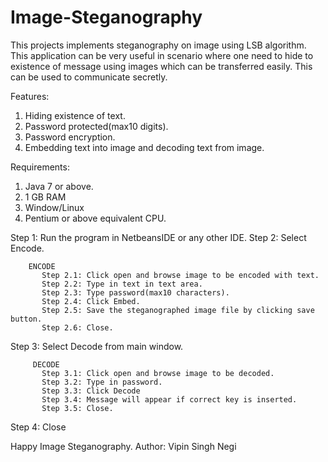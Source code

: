 # Image-Steganography
This projects implements steganography on image using LSB algorithm. This application can be very useful in scenario where one need to hide to existence of message using images which can be transferred easily. This can be used to communicate secretly.

Features:
1. Hiding existence of text.
2. Password protected(max10 digits).
3. Password encryption.
4. Embedding text into image and decoding text from image.

Requirements:
1. Java 7 or above.
2. 1 GB RAM
3. Window/Linux
4. Pentium or above equivalent CPU.

Step 1: Run the program in NetbeansIDE or any other IDE.
Step 2: Select Encode.
      
        ENCODE
           Step 2.1: Click open and browse image to be encoded with text.  
           Step 2.2: Type in text in text area.
           Step 2.3: Type password(max10 characters).
           Step 2.4: Click Embed. 
           Step 2.5: Save the steganographed image file by clicking save button.
           Step 2.6: Close.
           
 Step 3: Select Decode from main window.
        
         DECODE
           Step 3.1: Click open and browse image to be decoded.  
           Step 3.2: Type in password.
           Step 3.3: Click Decode 
           Step 3.4: Message will appear if correct key is inserted.
           Step 3.5: Close.
  
  Step 4: Close
            
 Happy Image Steganography.
 Author: Vipin Singh Negi
      
